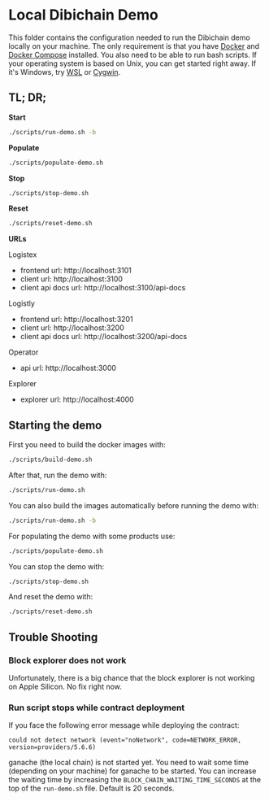 # Local Dibichain Demo

This folder contains the configuration needed to run the Dibichain demo locally on your machine. The only requirement is that you have [Docker](https://www.docker.com) and [Docker Compose](https://docs.docker.com/compose/install/) installed. You also need to be able to run bash scripts. If your operating system is based on Unix, you can get started right away. If it's Windows, try [WSL](https://docs.microsoft.com/en-gb/windows/wsl/install) or [Cygwin](https://www.cygwin.com).


## TL; DR;

**Start**
```bash
./scripts/run-demo.sh -b
```

**Populate**
```bash
./scripts/populate-demo.sh
```

**Stop**
```bash
./scripts/stop-demo.sh
```

**Reset**
```bash
./scripts/reset-demo.sh
```

**URLs**

Logistex
- frontend url: http://localhost:3101
- client url: http://localhost:3100
- client api docs url: http://localhost:3100/api-docs

Logistly
- frontend url: http://localhost:3201
- client url: http://localhost:3200
- client api docs url: http://localhost:3200/api-docs

Operator
- api url: http://localhost:3000

Explorer
- explorer url: http://localhost:4000


## Starting the demo

First you need to build the docker images with:
```bash
./scripts/build-demo.sh
```

After that, run the demo with:
```bash
./scripts/run-demo.sh
```

You can also build the images automatically before running the demo with:
```bash
./scripts/run-demo.sh -b
```

For populating the demo with some products use:
```bash
./scripts/populate-demo.sh
```

You can stop the demo with:
```bash
./scripts/stop-demo.sh
```

And reset the demo with:
```bash
./scripts/reset-demo.sh
```


## Trouble Shooting

### Block explorer does not work

Unfortunately, there is a big chance that the block explorer is not working on Apple Silicon. No fix right now.


### Run script stops while contract deployment

If you face the following error message while deploying the contract:
```
could not detect network (event="noNetwork", code=NETWORK_ERROR, version=providers/5.6.6)
```
ganache (the local chain) is not started yet. You need to wait some time (depending on your machine) for ganache to be started. You can increase the waiting time by increasing the `BLOCK_CHAIN_WAITING_TIME_SECONDS` at the top of the `run-demo.sh` file. Default is 20 seconds.